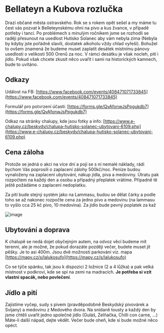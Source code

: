 # Bellateyn a Kubova rozlučka

Drazí občané města ostravského. Rok se s rokem opět sešel a my máme tu čest vás pozvat k Belleteynskému ohni na pivo a kus žvance, v případě potřeby i tanci. Po problémech s minulým ročníkem jsme se rozhodli se raději přesunout na usedlost Hutisko Solanec aby vám nebyla zima (Nebyla by kdyby jste pořádně slavili, dostatek alkoholu vždy chlad vyřeší). Bohužel to ovšem znamená že budeme muset zaplatit desátek místnímu pánovy usedlosti o velikosti 500 Orenů za noc. V rámci desátku je však nocleh, pití i jídlo. Pokud však chcete zkusit něco uvařit i sami na historických kamnech, bude to uvítáno. 

## Odkazy

Událost na FB: [https://www.facebook.com/events/408471071733845](https://www.facebook.com/events/408471071733845)

Formulář pro potvrzení účasti: [https://forms.gle/QvAfonwJsPpgukdb7](https://forms.gle/QvAfonwJsPpgukdb7)

Odkaz na stránky chalupy, kde jsou fotky a info: [https://www.e-chalupy.cz/beskydy/chalupa-hutisko-solanec-ubytovani-6109.php](https://www.e-chalupy.cz/beskydy/chalupa-hutisko-solanec-ubytovani-6109.php)

## Cena záloha

Protože se jedná o akci na více dní a pojí se s ní nemalé náklady, rádi bychom Vás poprosili o zaplacení zálohy 500kč/noc. Peníze budou vynaloženy na zaplacení ubytování, nákup jídla, piva a medoviny. Útratu pak rozpočtem na každý den a osobu a případný přeplatek vrátíme. Případně tě ještě požádáme o zaplacení nedoplatku. 

Za pití bude stejný systém jako na Lammasu, budou se dělat čárky a podle toho se až nakonec rozpočte cena za jedno pivo a medovinu (na lammasu to vyšlo cca 25 kč pivo, 10 medovina). Za jídlo bude pevný poplatek za kaž

![image](https://static.jandeu.cz/img/belletayn-zaloha.png)

## Ubytování a doprava

K chalupě se nedá dojet obyčejným autem, na odvoz věcí budeme mít terenní, ale je možné, že pokud dorazáte později večer, budete muset jít pěšky. Je to asi 400m. Jsou dvě možnosti parkování viz. mapa [https://mapy.cz/s/lalukosufo](https://mapy.cz/s/lalukosufo)

Co se týče spánku, tak jsou k dispozici 2 ložnice (2 a 4 lůžka) a pak velká místnost v podkroví, kde se spí na zemi na madracích. **Je potřeba si vzít vlastní spacák, nebo povlečení**. 

## Jídlo a pití

Zajistíme vyčep, sudy s pivem (pravděpodobně Beskydský pivovárek a Svijany) a medovinu z Medového dvora. Na snídaně tousty a každý den by jsme chtěli uvařit jedno společné jídlo (Guláš, Zelňačka, Chilli con carne, ...) Máte-li další nápad, dejte vědět. Večer bude oheň, kde si bude možné něco opéct. 





